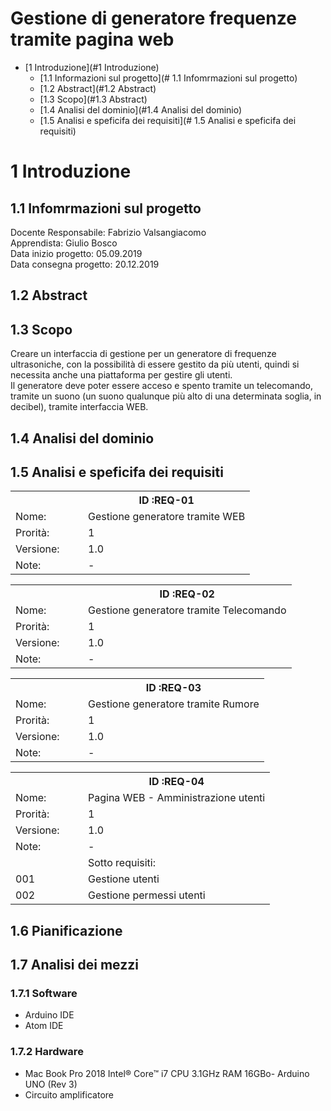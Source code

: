 # Gestione di generatore frequenze tramite pagina web

- [1 Introduzione](#1 Introduzione)
	- [1.1 Informazioni sul progetto](# 1.1 Infomrmazioni sul progetto)
	- [1.2 Abstract](#1.2 Abstract)
	- [1.3 Scopo](#1.3 Abstract)
	- [1.4 Analisi del dominio](#1.4 Analisi del dominio)
	- [1.5 Analisi e speficifa dei requisiti](# 1.5 Analisi e speficifa dei requisiti)



# 1 Introduzione

## 1.1 Infomrmazioni sul progetto

Docente Responsabile: Fabrizio Valsangiacomo  
Apprendista: Giulio Bosco  
Data inizio progetto: 05.09.2019  
Data consegna progetto: 20.12.2019

## 1.2 Abstract

## 1.3 Scopo

Creare un interfaccia di gestione per un generatore di frequenze ultrasoniche, con la possibilit&agrave; di essere gestito da pi&ugrave; utenti, quindi si necessita anche una piattaforma per gestire gli utenti.  
Il generatore deve poter essere acceso e spento tramite un telecomando, tramite un suono (un suono qualunque pi&ugrave; alto di una determinata soglia, in decibel), tramite interfaccia WEB.

## 1.4 Analisi del dominio

## 1.5 Analisi e speficifa dei requisiti

<table style="witdh:100%;">
	<tr><th style="width:100px"></th><th>ID :REQ-01</th></tr>
	<tr><td>Nome:</td><td>Gestione generatore tramite WEB</td></tr>
	<tr><td>Prorit&agrave;:</td><td>1</td></tr>
	<tr><td>Versione:</td><td>1.0</td></tr>
	<tr><td>Note:</td><td>-</td></tr>
</table>

<table style="witdh:100%;">
	<tr><th style="width:100px"></th><th>ID :REQ-02</th></tr>
	<tr><td>Nome:</td><td>Gestione generatore tramite Telecomando</td></tr>
	<tr><td>Prorit&agrave;:</td><td>1</td></tr>
	<tr><td>Versione:</td><td>1.0</td></tr>
	<tr><td>Note:</td><td>-</td></tr>
</table>

<table style="witdh:100%;">
	<tr><th style="width:100px"></th><th>ID :REQ-03</th></tr>
	<tr><td>Nome:</td><td>Gestione generatore tramite Rumore</td></tr>
	<tr><td>Prorit&agrave;:</td><td>1</td></tr>
	<tr><td>Versione:</td><td>1.0</td></tr>
	<tr><td>Note:</td><td>-</td></tr>
</table>

<table style="witdh:100%;">
	<tr><th style="width:100px"></th><th>ID :REQ-04</th></tr>
	<tr><td>Nome:</td><td>Pagina WEB - Amministrazione utenti</td></tr>
	<tr><td>Prorit&agrave;:</td><td>1</td></tr>
	<tr><td>Versione:</td><td>1.0</td></tr>
	<tr><td>Note:</td><td>-</td></tr>
	<tr><td></td><td>Sotto requisiti:</td></tr>
	<tr><td>001</td><td>Gestione utenti</td></tr>
	<tr><td>002</td><td>Gestione permessi utenti</td></tr>
</table>

## 1.6 Pianificazione 

## 1.7 Analisi dei mezzi

### 1.7.1 Software

- Arduino IDE
- Atom IDE

### 1.7.2 Hardware

- Mac Book Pro 2018 Intel&reg; Core&trade; i7 CPU 3.1GHz RAM 16GBo- Arduino UNO (Rev 3)
- Circuito amplificatore

